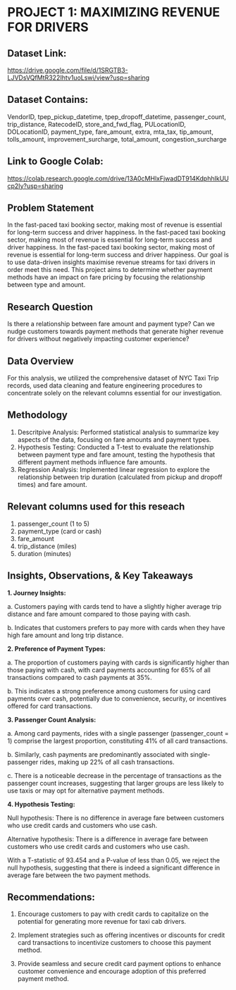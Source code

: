 # PROJECT 1: MAXIMIZING REVENUE FOR DRIVERS
## Dataset Link: 
https://drive.google.com/file/d/1SRGTB3-LJVDsVQfMtR322Ihtv1uoLswi/view?usp=sharing

## Dataset Contains:
VendorID, tpep_pickup_datetime, tpep_dropoff_datetime, passenger_count, trip_distance, RatecodeID, store_and_fwd_flag, PULocationID, DOLocationID, payment_type, fare_amount, extra, mta_tax, tip_amount, tolls_amount, improvement_surcharge, total_amount, congestion_surcharge

## Link to Google Colab: 
https://colab.research.google.com/drive/13A0cMHlxFjwadDT914KdphhIkUUcp2Iy?usp=sharing

## Problem Statement
In the fast-paced taxi booking sector, making most of revenue is essential for long-term success and driver happiness. In the fast-paced taxi booking sector, making most of revenue is essential for long-term success and driver happiness. In the fast-paced taxi booking sector, making most of revenue is essential for long-term success and driver happiness. Our goal is to use data-driven insights maximise revenue streams for taxi drivers in order meet this need. This project aims to determine whether payment methods have an impact on fare pricing by focusing the relationship between type and amount.

## Research Question
Is there a relationship between fare amount and payment type? Can we nudge customers towards payment methods that generate higher revenue for drivers without negatively impacting customer experience?

## Data Overview
For this analysis, we utilized the comprehensive dataset of NYC Taxi Trip records, used data cleaning and feature engineering procedures to concentrate solely on the relevant columns essential for our investigation.

## Methodology
1. Descritpive Analysis: Performed statistical analysis to summarize key aspects of the data, focusing on fare amounts and payment types.
2. Hypothesis Testing: Conducted a T-test to evaluate the relationship between payment type and fare amount, testing the hypothesis that different payment methods influence fare amounts.
3. Regression Analysis: Implemented linear regression to explore the relationship between trip duration (calculated from pickup and dropoff times) and fare amount.

## Relevant columns used for this reseach
1. passenger_count (1 to 5)
2. payment_type (card or cash)
3. fare_amount
4. trip_distance (miles)
5. duration (minutes)

## Insights, Observations, & Key Takeaways

**1. Journey Insights:**
   
a. Customers paying with cards tend to have a slightly higher average trip distance and fare amount compared to those paying with cash.

b. Indicates that customers prefers to pay more with cards when they have high fare amount and long trip distance.

**2. Preference of Payment Types:**

a. The proportion of customers paying with cards is significantly higher than those paying with cash, with card payments accounting for 65% of all transactions compared to cash payments at 35%.

b. This indicates a strong preference among customers for using card payments over cash, potentially due to convenience, security, or incentives offered for card transactions.

**3. Passenger Count Analysis:**

a. Among card payments, rides with a single passenger (passenger_count = 1) comprise the largest proportion, constituting 41% of all card transactions.

b. Similarly, cash payments are predominantly associated with single-passenger rides, making up 22% of all cash transactions.

c. There is a noticeable decrease in the percentage of transactions as the passenger count increases, suggesting that larger groups are less likely to use taxis or may opt for alternative payment methods.

**4. Hypothesis Testing:**

Null hypothesis: There is no difference in average fare between customers who use credit cards and customers who use cash.

Alternative hypothesis: There is a difference in average fare between customers who use credit cards and customers who use cash.

With a T-statistic of 93.454 and a P-value of less than 0.05, we reject the null hypothesis, suggesting that there is indeed a significant difference in average fare between the two payment methods.

## Recommendations:

1. Encourage customers to pay with credit cards to capitalize on the potential for generating more revenue for taxi cab drivers.
   
2. Implement strategies such as offering incentives or discounts for credit card transactions to incentivize customers to choose this payment method.

3. Provide seamless and secure credit card payment options to enhance customer convenience and encourage adoption of this preferred payment method.













